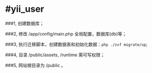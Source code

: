 #yii_user
=================================

###1, 创建数据库；

###2, 修改 /app/config/main.php 全局配置，数据库(db)等；

###3, 执行迁移脚本，创建数据表和初始化数据：`php ./zxf migrate/up`;

###4, 目录 /public/assets, /runtime 需可写权限；

###5, 网站根目录为 /public 。
